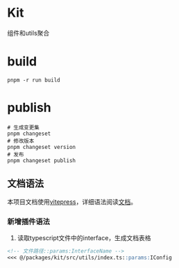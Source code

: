 # Kit

组件和utils聚合

# build

```shell
pnpm -r run build
```

# publish

```shell
# 生成变更集
pnpm changeset
# 修改版本
pnpm changeset version
# 发布
pnpm changeset publish
```

## 文档语法

本项目文档使用[vitepress](https://vitepress.dev/)，详细语法阅读[文档](https://vitepress.dev/guide/markdown)。

### 新增插件语法

1. 读取typescript文件中的interface，生成文档表格

```md
<!-- 文件路径::params:InterfaceName -->
<<< @/packages/kit/src/utils/index.ts::params:IConfig
```